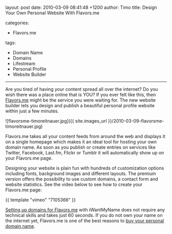 layout: post
date: 2010-03-09 08:41:48 +1200
author: Timo
title: Design Your Own Personal Website With Flavors.me

categories:
  - Flavors.me

tags:
  - Domain Name
  - Domains
  - Lifestream
  - Personal Profile
  - Website Builder

----

Are you tired of having your content spread all over the internet? Do you wish there was a place online that is YOU? If you ever felt like this, then [Flavors.me](http://flavors.me) might be the service you were waiting for. The new website builder lets you design and publish a beautiful personal profile website within just a few minutes.

![flavorsme-timoreitnauer.jpg]({{ site.images_url }}/2010-03-09-flavorsme-timoreitnauer.jpg)

Flavors.me takes all your content feeds from around the web and displays it on a single homepage which makes it an ideal tool for hosting your own domain name. As soon as you publish or create entries on services like Twitter, Facebook, Last.fm, Flickr or Tumblr it will automatically show up on your Flavors.me page.

Designing your website is plain fun with hundreds of customization options including fonts, background images and different layouts. The premium version offers the possibility to use custom domains, a contact form and website statistics. See the video below to see how to create your Flavors.me page:

{{ template "vimeo" "7105366" }}

[Setting up domains for Flavors.me](https://iwantmyname.com/services/personal-profile/customize-flavors.me-website-with-your-own-domain) with iWantMyName does not require any technical skills and takes just 60 seconds. If you do not own your name on the internet yet, Flavors.me is one of the best reasons to [buy your personal domain name](https://iwantmyname.com).
